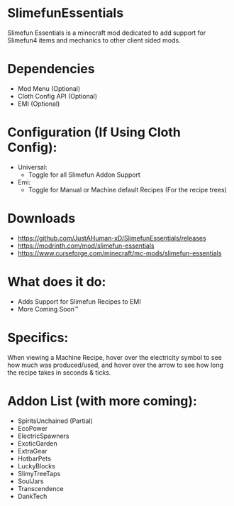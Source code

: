 # SlimefunEssentials
Slimefun Essentials is a minecraft mod dedicated to add support for Slimefun4 items and mechanics to other client sided mods.
# Dependencies
- Mod Menu (Optional)
- Cloth Config API (Optional)
- EMI (Optional)
# Configuration (If Using Cloth Config):
- Universal:
  - Toggle for all Slimefun Addon Support
- Emi:
  - Toggle for Manual or Machine default Recipes (For the recipe trees)

# Downloads
- https://github.com/JustAHuman-xD/SlimefunEssentials/releases
- https://modrinth.com/mod/slimefun-essentials
- https://www.curseforge.com/minecraft/mc-mods/slimefun-essentials

# What does it do:
- Adds Support for Slimefun Recipes to EMI
- More Coming Soon™
# Specifics:
When viewing a Machine Recipe, hover over the electricity symbol to see how much was produced/used, and hover over the arrow to see how long the recipe takes in seconds & ticks.

# Addon List (with more coming):

- SpiritsUnchained (Partial)
- EcoPower
- ElectricSpawners
- ExoticGarden
- ExtraGear
- HotbarPets
- LuckyBlocks
- SlimyTreeTaps
- SoulJars
- Transcendence
- DankTech
